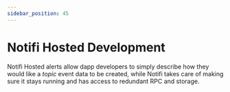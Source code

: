 ```yaml
---
sidebar_position: 45
---
```


# Notifi Hosted Development

Notifi Hosted alerts allow dapp developers to simply describe how they would like a _topic_ event data to be created, while Notifi takes care of making sure it stays running and has access to redundant RPC and storage.
